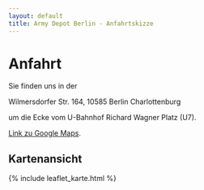 ```yaml
---
layout: default
title: Army Depot Berlin - Anfahrtskizze
---
```

# Anfahrt

Sie finden uns in der 

Wilmersdorfer Str. 164, 10585 Berlin Charlottenburg

um die Ecke vom U-Bahnhof Richard Wagner Platz (U7).  

[Link zu Google Maps](https://maps.app.goo.gl/oM6H3EHo63ayXjyh6).

## Kartenansicht

{% include leaflet_karte.html %}